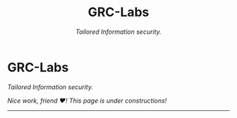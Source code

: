<header>

<!--
  <<< Author notes: Course header >>>
  Include a 1280×640 image, course title in sentence case, and a concise description in emphasis.
  In your repository settings: enable template repository, add your 1280×640 social image, auto delete head branches.
  Add your open source license, GitHub uses MIT license.
-->

# GRC-Labs

_Tailored Information security._

</header>

<!--
  <<< Author notes: Step 5 >>>
  Start this step by acknowledging the previous step.
  Define terms and link to docs.github.com.
-->

# GRC-Labs

_Tailored Information security._

_Nice work, friend :heart:! This page is under constructions!_

<footer>

<!--
  <<< Author notes: Footer >>>
  Add a link to get support, GitHub status page, code of conduct, license link.
-->

---

</footer>
